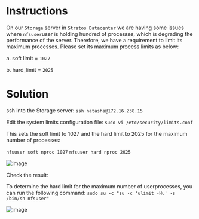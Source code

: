 # Instructions

On our `Storage` server in `Stratos Datacenter` we are having some issues where `nfsuser`user is holding hundred of processes, which is degrading the 
performance of the server. Therefore, we have a requirement to limit its maximum processes. Please set its maximum process limits as below:

a. soft limit = `1027`

b. hard_limit = `2025`

# Solution

ssh into the Storage server: `ssh natasha@172.16.238.15`

Edit the system limits configuration file: `sudo vi /etc/security/limits.conf`

This sets the soft limit to 1027 and the hard limit to 2025 for the maximum number of processes:

`nfsuser soft nproc 1027`
`nfsuser hard nproc 2025`

![image](https://github.com/janaom/KodeKloud-Engineer-2.0/assets/83917694/d07d7cdb-f1a9-471b-81ed-32eb35c5985e)

Check the result:

To determine the hard limit for the maximum number of userprocesses, you can run the following command: `sudo su -c "su -c 'ulimit -Hu' -s /bin/sh nfsuser"`

![image](https://github.com/janaom/KodeKloud-Engineer-2.0/assets/83917694/b58768b6-dd3b-4178-a854-55156e632b0e)

